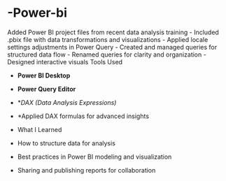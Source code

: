 # -Power-bi
Added Power BI project files from recent data analysis training  - Included .pbix file with data transformations and visualizations - Applied locale settings adjustments in Power Query - Created and managed queries for structured data flow - Renamed queries for clarity and organization - Designed interactive visuals 
Tools Used
- **Power BI Desktop**
- **Power Query Editor**
- **DAX (Data Analysis Expressions)*
- *Applied DAX formulas for advanced insights

- What I Learned
- How to structure data for analysis
- Best practices in Power BI modeling and visualization
- Sharing and publishing reports for collaboration
